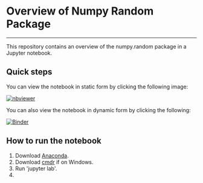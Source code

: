 # Overview of Numpy Random Package

***

This repository contains an overview of the numpy.random package in a Jupyter notebook.

## Quick steps

You can view the notebook in static form by clicking the following image:


[![nbviewer](https://raw.githubusercontent.com/jupyter/design/master/logos/Badges/nbviewer_badge.svg)](https://nbviewer.jupyter.org/github/conor-mccaffrey/numpy-random/blob/main/numpy-random.ipynb)

You can also view the notebook in dynamic form by clicking the following:

[![Binder](https://mybinder.org/badge_logo.svg)](https://mybinder.org/v2/gh/conor-mccaffrey/numpy-random/HEAD?filepath=numpy-random.ipynb)


## How to run the notebook


1. Download [Anaconda]().
2. Download [cmdr]() if on Windows.
3. Run 'jupyter lab'.
4.
